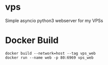 # vps
Simple asyncio python3 webserver for my VPSs

# Docker Build
```
docker build --network=host --tag vps_web
docker run --name web -p 80:6969 vps_web
```
